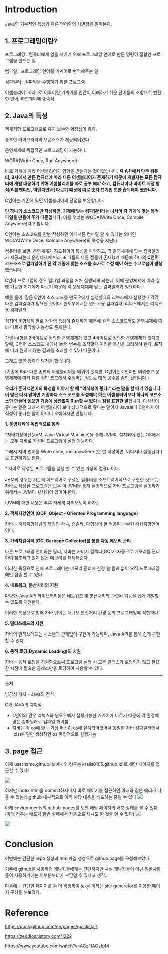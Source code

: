 # Introduction

Java의 기본적인 특성과 다른 언어와의 차별점을 알아본다.

## 1. 프로그래밍이란?

프로그래밍 : 컴퓨터에게 일을 시키기 위해 프로그래밍 언어로 만든 명령어 집합인 프로그램을 만드는 일

컴파일 : 프로그래밍 언어를 기계어로 번역해주는 일

컴파일러 : 컴파일을 수행하기 위한 프로그램

어셈블리어 : 0과 1로 이루어진 기계어를 인간이 이해하기 쉬운 단어들의 조합으로 변환한 언어, 하드웨어에 종속적

## 2. Java의 특성

객체지향 프로그램으로 유지 보수와 확장성이 좋다.

풍부한 라이브러리와 오픈소스가 제공되어있다.

운영체제에 독립적인 프로그래밍이 가능하다.

WORA(Write Once, Run Anywhere)

바로 기계에 따라 어셈블리어가 영향을 받는다는 것이었습니다. **즉 A사에서 만든 컴퓨터, B사에서 만든 컴퓨터에 따라 다른 어셈블리어가 존재하기 때문에 개발자는 모든 컴퓨터에 개발 대응하기 위해 어셈블리어를 따로 공부 해야 하고, 컴퓨터마다 바이트 저장 방식(리틀엔디안, 빅엔디안)이 다르기 때문에 따로 숫자 표기법 또한 습득해야 했습니다.**

C언어는 기존에 있던 어셈블리어의 단점을 보완합니다. 

**단 하나의 소스코드만 작성하면, 기계에 맞는 컴파일러라는 녀석이 각 기계에 맞는 목적 파일을 만들어 주기 때문입니다.** 이를 우리는 WOCA(Write Once, Compile Anywhere)라고 합니다. 

C언어는 소스코드를 한번 작성하면 어디서든 컴파일 할 수 있다는 의미인 WOCA(Write Once, Compile Anywhere)의 특성을 지닌다.



컴퓨터를 보면, 운영체제가 하드웨어의 특성을 파악하고, 각 운영체제에 맞는 컴파일러가 제공되는데 운영체제에 따라 또 나름의 다른 점들이 존재했기 때문에 하나의 **C언어 코드소스로 컴파일하기 전 각 기종에 맞는 소스를 추가로 수정 해야 하는 수고로움이 발생**했습니다. 

C언어 프로그램의 경우 컴파일 과정을 거쳐 실행되게 되는데, 이때 운영체제에 따라 실행 가능한 기계에가 다르기 때문에 각 운영체제에 맞는 컴파일러가 필요하다.

예를 들어, 같은 C언어 소스 코드를 윈도우에서 실행할때와 리눅스에서 실행할때 각각 다른 컴파일러가 필요한 것이다. 윈도우에서는 윈도우용 컴파일러, 리눅스에서는 리눅스용 컴파일러..

심지어 운영체제 별로 각각의 특성이 존재하기 때문에 같은 소스코드라도 운영체제에 따라 다르게 동작할 가능성도 존재한다.

가령 int형을 2바이트로 정의한 운영체제가 있고 4바이트로 정의한 운영체제가 있다고 할때, C언어 소스코드 내에서 int형 변수를 조작할때 이러한 특성을 고려해야 한다. 로직에 따라 원하지 않는 결과를 초래할 수 있기 때문이다.



그래도 많은 장족의 발전을 했습니다. 

(기종에 따라 다른 종류의 어셈블리어를 배워야 했지만, C언어는 C언어만 배워놓고 운영체제에 따라 다른 점만 코드에서 수정하는 정도로 대폭 공수를 줄인 것입니다.)

**우리가 흔히 C언어의 특성을 이야기 할 때 "이식성이 좋다." 라는 말을 할 때가 있습니다. 이 말은 다시 말하면** **기종마다 소스 코드를 작성해야 하는 어셈블리어보다 하나의 코드소스만 만들어 놓으면 기종에 상관없이 Run할 수 있다는 점을 표현한 말**입니다. 이식성이 좋다는 말은 그래서 어셈블리어 보다 상대적으로 좋다는 말이지 Java보다 C언어가 이식성이 좋다는 말이 아니니 오해하시면 안됩니다.





**1. 운영체제에 독립적으로 동작** 

*자바가상머신(JVM, Java Virtual Machine)을 통해 JVM이 설치되어 있는 OS에서는 모두 자바로 작성된 프로그램이 실행 가능하다.

그래서 자바 언어를 Write once, run anywhere (한 번 작성하면, 어디서나 실행된다.)로 표현하기도 한다.

 

\* 자바로 작성된 프로그램을 실행 할 수 있는 가상의 컴퓨터이다.

JVM의 경우는 기존의 하드웨어로 구성된 컴퓨터를 소프트웨어적으로 구현한 것으로, 자바로 작성된 프로그램은 모두 이 JVM을 통해 실행되므로 자바 프로그램을 실행하기 위해서는 JVM이 설치되어 있어야 한다.

(JVM에 대한 내용은 추후 자세히 다뤄보도록 하자.)

 

**2. 객체지향언어 (OOP, Object - Oriented Programming language)**

자바는 객체지향개념의 특징인 상속, 캡슐화, 다형성이 잘 적용된 순수한 객체지향언어이다.

 

**3. 가비지컬렉터 (GC, Garbage Collector)를 통한 자동 메모리 관리**

다른 프로그래밍 언어와는 달리, 자바는 가비지 컬렉터(GC)가 자동으로 메모리를 관리하여 참조되고 있지 않은 메모리를 해제해준다.

이러한 특징으로 인해 프로그래머는 메모리 관리에 신경 쓸 필요 없이 오직 프로그래밍에만 집중 할 수 있다.

 

**4. 네트워크, 분산처리의 지원**

다양한 Java API 라이브러리들은 네트워크 및 분산처리와 관련된 기능을 쉽게 개발할 수 있도록 지원한다.

이러한 특징으로 인해 자바 언어는 대규모 분산처리 환경 등의 프로그래밍에 적합하다.

 

**5. 멀티쓰레드의 지원**

자바의 멀티쓰레드는 시스템과 관계없이 구현이 가능하며, Java API를 통해 쉽게 구현할 수 있다.

 

**6. 동적 로딩(Dynamic Loading)의 지원**

자바는 동적 로딩을 지원함으로써 프로그램 실행 시 모든 클래스가 로딩되지 않고 필요한 시점에 필요한 클래스만을 로딩하여 사용할 수 있다.

 

 

 

------

 

출처 :

남궁성 저자 - Java의 정석 



C와 JAVA의 차이점

- c언어의 경우 리눅스와 윈도우에서 실행가능한 기계어가 다르기 때문에 각 환경에 맞는 컴파일러로 컴파일 해야함
- 자바는 각 os에 맞는 가상 머신이 os에 설치되어있어서 동일한 자바 컴파일러에서 .clss파일만 생성하면 os 독립적으로 실행가능 

## 3. page 접근

이제 username.github.io(예시의 경우는 krails0105.github.io)로 해당 페이지를 접근할 수 있다!

![](/assets/images/23-02-04-github-page/repo6.png)

하지만 index.html을 commit하자마자 바로 페이지를 접근하면 아래와 같은 에러가 나올 수 있는데 github 내부적으로 아직 해당 내용을 배포하는 중일 수 있다
![](/assets/images/23-02-04-github-page/repo5.png)

아래 Environments의 github-pages를 보면 해당 페이지의 배포 상태를 볼 수 있다 (아래 경우는 배포가 한번 실패해서 자동으로 재시도 한 것을 알 수 있다)
![](/assets/images/23-02-04-github-page/repo10.png)

![](/assets/images/23-02-04-github-page/repo9.png)

# Conclusion

이번에는 간단한 repo 생성과 html파일 생성으로 github page를 구성해보았다.

기존에 github을 사용하던 개발자들에게는 간단하지만 사실 개발자들이 아닌 일반사람들이 사용하기에는 이부분부터가 부담일 수 있다고 생각.. 

다음에는 간단한 페이지를 좀 더 확장하여 jekyll이라는 site generator를 이용한 페이지 구성을 해보겠다.


# Reference

https://docs.github.com/en/pages/quickstart

https://zeddios.tistory.com/1222

https://www.youtube.com/watch?v=ACzFIAOsfpM

